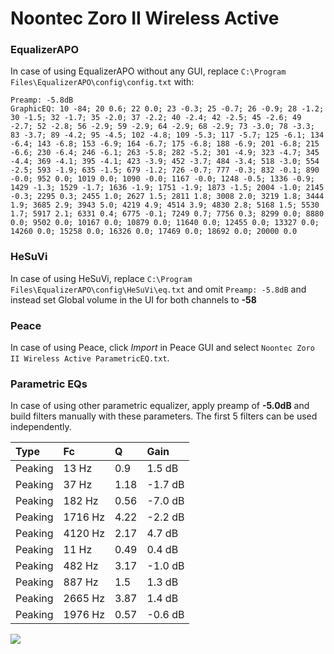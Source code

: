 # Noontec Zoro II Wireless Active

### EqualizerAPO
In case of using EqualizerAPO without any GUI, replace `C:\Program Files\EqualizerAPO\config\config.txt`
with:
```
Preamp: -5.8dB
GraphicEQ: 10 -84; 20 0.6; 22 0.0; 23 -0.3; 25 -0.7; 26 -0.9; 28 -1.2; 30 -1.5; 32 -1.7; 35 -2.0; 37 -2.2; 40 -2.4; 42 -2.5; 45 -2.6; 49 -2.7; 52 -2.8; 56 -2.9; 59 -2.9; 64 -2.9; 68 -2.9; 73 -3.0; 78 -3.3; 83 -3.7; 89 -4.2; 95 -4.5; 102 -4.8; 109 -5.3; 117 -5.7; 125 -6.1; 134 -6.4; 143 -6.8; 153 -6.9; 164 -6.7; 175 -6.8; 188 -6.9; 201 -6.8; 215 -6.6; 230 -6.4; 246 -6.1; 263 -5.8; 282 -5.2; 301 -4.9; 323 -4.7; 345 -4.4; 369 -4.1; 395 -4.1; 423 -3.9; 452 -3.7; 484 -3.4; 518 -3.0; 554 -2.5; 593 -1.9; 635 -1.5; 679 -1.2; 726 -0.7; 777 -0.3; 832 -0.1; 890 -0.0; 952 0.0; 1019 0.0; 1090 -0.0; 1167 -0.0; 1248 -0.5; 1336 -0.9; 1429 -1.3; 1529 -1.7; 1636 -1.9; 1751 -1.9; 1873 -1.5; 2004 -1.0; 2145 -0.3; 2295 0.3; 2455 1.0; 2627 1.5; 2811 1.8; 3008 2.0; 3219 1.8; 3444 1.9; 3685 2.9; 3943 5.0; 4219 4.9; 4514 3.9; 4830 2.8; 5168 1.5; 5530 1.7; 5917 2.1; 6331 0.4; 6775 -0.1; 7249 0.7; 7756 0.3; 8299 0.0; 8880 0.0; 9502 0.0; 10167 0.0; 10879 0.0; 11640 0.0; 12455 0.0; 13327 0.0; 14260 0.0; 15258 0.0; 16326 0.0; 17469 0.0; 18692 0.0; 20000 0.0
```

### HeSuVi
In case of using HeSuVi, replace `C:\Program Files\EqualizerAPO\config\HeSuVi\eq.txt` and omit `Preamp:
-5.8dB` and instead set Global volume in the UI for both channels to **-58**

### Peace
In case of using Peace, click *Import* in Peace GUI and select `Noontec Zoro II Wireless Active ParametricEQ.txt`.

### Parametric EQs
In case of using other parametric equalizer, apply preamp of **-5.0dB** and build filters manually with
these parameters. The first 5 filters can be used independently.

| Type    | Fc      |    Q | Gain    |
|:--------|:--------|:-----|:--------|
| Peaking | 13 Hz   | 0.9  | 1.5 dB  |
| Peaking | 37 Hz   | 1.18 | -1.7 dB |
| Peaking | 182 Hz  | 0.56 | -7.0 dB |
| Peaking | 1716 Hz | 4.22 | -2.2 dB |
| Peaking | 4120 Hz | 2.17 | 4.7 dB  |
| Peaking | 11 Hz   | 0.49 | 0.4 dB  |
| Peaking | 482 Hz  | 3.17 | -1.0 dB |
| Peaking | 887 Hz  | 1.5  | 1.3 dB  |
| Peaking | 2665 Hz | 3.87 | 1.4 dB  |
| Peaking | 1976 Hz | 0.57 | -0.6 dB |

![](https://raw.githubusercontent.com/jaakkopasanen/AutoEq/master/results/innerfidelity/sbaf-serious/Noontec%20Zoro%20II%20Wireless%20Active/Noontec%20Zoro%20II%20Wireless%20Active.png)